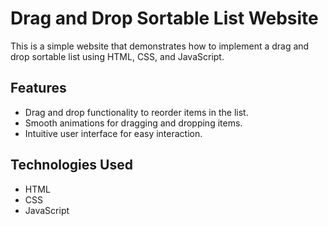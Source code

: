 # Drag and Drop Sortable List Website

This is a simple website that demonstrates how to implement a drag and drop sortable list using HTML, CSS, and JavaScript.

## Features

- Drag and drop functionality to reorder items in the list.
- Smooth animations for dragging and dropping items.
- Intuitive user interface for easy interaction.

## Technologies Used

- HTML
- CSS
- JavaScript
